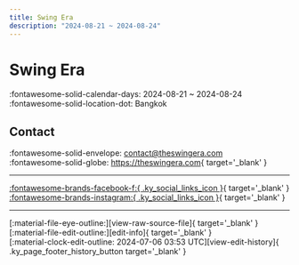 ```yaml
---
title: Swing Era
description: "2024-08-21 ~ 2024-08-24"
---
```


# Swing Era 

:fontawesome-solid-calendar-days: 2024-08-21 ~ 2024-08-24  
:fontawesome-solid-location-dot: Bangkok  

## Contact

:fontawesome-solid-envelope: <contact@theswingera.com>  
:fontawesome-solid-globe: <https://theswingera.com>{ target='_blank' }  

---

 [:fontawesome-brands-facebook-f:{ .ky_social_links_icon }](https://www.facebook.com/swing.era.thailand){ target='_blank' } [:fontawesome-brands-instagram:{ .ky_social_links_icon }](https://instagram.com/swing.era.thailand){ target='_blank' }

---

<div class="ky_page_footer" markdown>
<div class="ky_page_footer_trailing" markdown="span">
[:material-file-eye-outline:][view-raw-source-file]{ target='_blank' }
[:material-file-edit-outline:][edit-info]{ target='_blank' }
</div>
<div class="ky_page_footer_leading" markdown="span">
[:material-clock-edit-outline: 2024-07-06 03:53 UTC][view-edit-history]{ .ky_page_footer_history_button target='_blank' }
</div>
</div>

[view-raw-source-file]: https://github.com/swingdance/events/blob/main/2024/th_TH/swing-era-2024.json "View Raw Source File"
[edit-info]: https://github.com/swingdance/events/issues/new?assignees=&labels=update+event&projects=&template=03-update_entity.yml&title=%5B2024%2Fth_TH%5D%20Update%20Event%3A%20Swing%20Era&region=th_TH&year=2024&id=swing-era-2024&name=Swing%20Era&org_id= "Edit Info"

[view-edit-history]: https://github.com/swingdance/events/commits/main/2024/th_TH/swing-era-2024.json "View Edit History"
